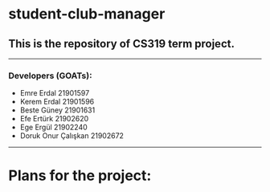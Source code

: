 # student-club-manager
## This is the repository of CS319 term project.
-----------------------------------
### Developers (GOATs):
* Emre Erdal 21901597
* Kerem Erdal 21901596
* Beste Güney 21901631
* Efe Ertürk 21902620
* Ege Ergül 21902240
* Doruk Onur Çalışkan 21902672
-----------------------------------
# Plans for the project:
